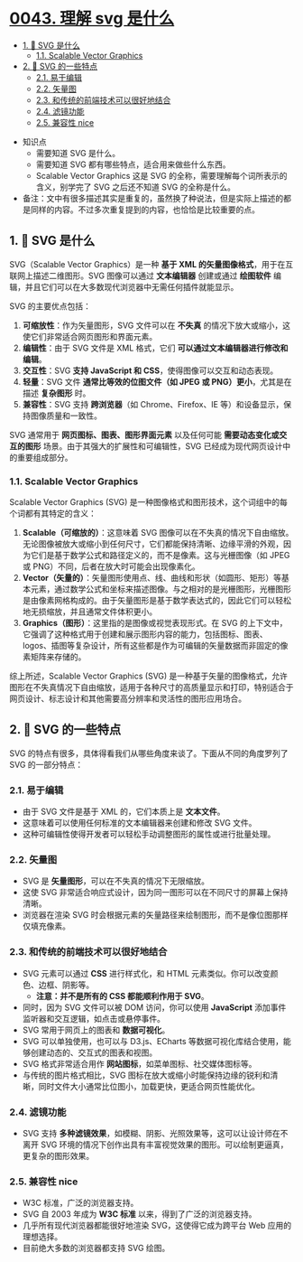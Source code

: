 # [0043. 理解 svg 是什么](https://github.com/Tdahuyou/svg/tree/main/0043.%20%E7%90%86%E8%A7%A3%20svg%20%E6%98%AF%E4%BB%80%E4%B9%88)

<!-- region:toc -->
- [1. 📒 SVG 是什么](#1--svg-是什么)
  - [1.1. Scalable Vector Graphics](#11-scalable-vector-graphics)
- [2. 📒 SVG 的一些特点](#2--svg-的一些特点)
  - [2.1. 易于编辑](#21-易于编辑)
  - [2.2. 矢量图](#22-矢量图)
  - [2.3. 和传统的前端技术可以很好地结合](#23-和传统的前端技术可以很好地结合)
  - [2.4. 滤镜功能](#24-滤镜功能)
  - [2.5. 兼容性 nice](#25-兼容性-nice)
<!-- endregion:toc -->
- 知识点
  - 需要知道 SVG 是什么。
  - 需要知道 SVG 都有哪些特点，适合用来做些什么东西。
  - Scalable Vector Graphics 这是 SVG 的全称，需要理解每个词所表示的含义，别学完了 SVG 之后还不知道 SVG 的全称是什么。
- 备注：文中有很多描述其实是重复的，虽然换了种说法，但是实际上描述的都是同样的内容。不过多次重复提到的内容，也恰恰是比较重要的点。

## 1. 📒 SVG 是什么

SVG（Scalable Vector Graphics）是一种 **基于 XML 的矢量图像格式**，用于在互联网上描述二维图形。SVG 图像可以通过 **文本编辑器** 创建或通过 **绘图软件** 编辑，并且它们可以在大多数现代浏览器中无需任何插件就能显示。

SVG 的主要优点包括：

1. **可缩放性**：作为矢量图形，SVG 文件可以在 **不失真** 的情况下放大或缩小，这使它们非常适合网页图形和界面元素。 
2. **编辑性**：由于 SVG 文件是 XML 格式，它们 **可以通过文本编辑器进行修改和编辑**。 
3. **交互性**：SVG **支持 JavaScript 和 CSS**，使得图像可以交互和动态表现。 
4. **轻量**：SVG 文件 **通常比等效的位图文件（如 JPEG 或 PNG）更小**，尤其是在描述 **复杂图形** 时。 
5. **兼容性**：SVG 支持 **跨浏览器**（如 Chrome、Firefox、IE 等）和设备显示，保持图像质量和一致性。 

SVG 通常用于 **网页图标、图表、图形界面元素** 以及任何可能 **需要动态变化或交互的图形** 场景。由于其强大的扩展性和可编辑性，SVG 已经成为现代网页设计中的重要组成部分。

### 1.1. Scalable Vector Graphics

Scalable Vector Graphics (SVG) 是一种图像格式和图形技术，这个词组中的每个词都有其特定的含义：

1. **Scalable（可缩放的）**：这意味着 SVG 图像可以在不失真的情况下自由缩放。无论图像被放大或缩小到任何尺寸，它们都能保持清晰、边缘平滑的外观，因为它们是基于数学公式和路径定义的，而不是像素。这与光栅图像（如 JPEG 或 PNG）不同，后者在放大时可能会出现像素化。
2. **Vector（矢量的）**：矢量图形使用点、线、曲线和形状（如圆形、矩形）等基本元素，通过数学公式和坐标来描述图像。与之相对的是光栅图形，光栅图形是由像素网格构成的。由于矢量图形是基于数学表达式的，因此它们可以轻松地无损缩放，并且通常文件体积更小。
3. **Graphics（图形）**：这里指的是图像或视觉表现形式。在 SVG 的上下文中，它强调了这种格式用于创建和展示图形内容的能力，包括图标、图表、 logos、插图等复杂设计，所有这些都是作为可编辑的矢量数据而非固定的像素矩阵来存储的。

综上所述，Scalable Vector Graphics (SVG) 是一种基于矢量的图像格式，允许图形在不失真情况下自由缩放，适用于各种尺寸的高质量显示和打印，特别适合于网页设计、标志设计和其他需要高分辨率和灵活性的图形应用场合。

## 2. 📒 SVG 的一些特点

SVG 的特点有很多，具体得看我们从哪些角度来谈了。下面从不同的角度罗列了 SVG 的一部分特点：

### 2.1. 易于编辑

- 由于 SVG 文件是基于 XML 的，它们本质上是 **文本文件**。
- 这意味着可以使用任何标准的文本编辑器来创建和修改 SVG 文件。
- 这种可编辑性使得开发者可以轻松手动调整图形的属性或进行批量处理。

### 2.2. 矢量图

- SVG 是 **矢量图形**，可以在不失真的情况下无限缩放。
- 这使 SVG 非常适合响应式设计，因为同一图形可以在不同尺寸的屏幕上保持清晰。
- 浏览器在渲染 SVG 时会根据元素的矢量路径来绘制图形，而不是像位图那样仅填充像素。

### 2.3. 和传统的前端技术可以很好地结合

- SVG 元素可以通过 **CSS** 进行样式化，和 HTML 元素类似。你可以改变颜色、边框、阴影等。
  - **注意：并不是所有的 CSS 都能顺利作用于 SVG**。
- 同时，因为 SVG 文件可以被 DOM 访问，你可以使用  **JavaScript** 添加事件监听器和交互逻辑，如点击或悬停事件。
- SVG 常用于网页上的图表和 **数据可视化**。
- SVG 可以单独使用，也可以与 D3.js、ECharts 等数据可视化库结合使用，能够创建动态的、交互式的图表和视图。
- SVG 格式非常适合用作 **网站图标**，如菜单图标、社交媒体图标等。
- 与传统的图片格式相比，SVG 图标在放大或缩小时能保持边缘的锐利和清晰，同时文件大小通常比位图小，加载更快，更适合网页性能优化。

### 2.4. 滤镜功能

- SVG 支持 **多种滤镜效果**，如模糊、阴影、光照效果等，这可以让设计师在不离开 SVG 环境的情况下创作出具有丰富视觉效果的图形。可以绘制更逼真，更复杂的图形效果。

### 2.5. 兼容性 nice

- W3C 标准，广泛的浏览器支持。
- SVG 自 2003 年成为  **W3C 标准** 以来，得到了广泛的浏览器支持。
- 几乎所有现代浏览器都能很好地渲染 SVG，这使得它成为跨平台 Web 应用的理想选择。
- 目前绝大多数的浏览器都支持 SVG 绘图。
